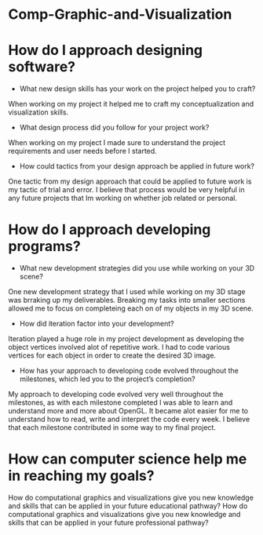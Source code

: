 # Comp-Graphic-and-Visualization

# How do I approach designing software?
- What new design skills has your work on the project helped you to craft?

When working on my project it helped me to craft my conceptualization and visualization skills.

- What design process did you follow for your project work?

When working on my project I made sure to understand the project requirements and user needs before I started. 

- How could tactics from your design approach be applied in future work?

One tactic from my design approach that could be applied to future work is my tactic of trial and error. I believe that process would be very helpful in any future projects that Im working on whether job related or personal.

# How do I approach developing programs?
- What new development strategies did you use while working on your 3D scene?

One new development strategy that I used while working on my 3D stage was brraking up my deliverables. Breaking my tasks into smaller sections allowed me to focus on completeing each on of my objects in my 3D scene.

- How did iteration factor into your development?

Iteration played a huge role in my project development as developing the object vertices involved alot of repetitive work. I had to code various vertices for each object in order to create the desired 3D image.

- How has your approach to developing code evolved throughout the milestones, which led you to the project’s completion?

My approach to developing code evolved very well throughout the milestones, as with each milestone completed I was able to learn and understand more and more about OpenGL. It became alot easier for me to understand how to read, write and interpret the code every week. I believe that each milestone contributed in some way to my final project.

# How can computer science help me in reaching my goals?
How do computational graphics and visualizations give you new knowledge and skills that can be applied in your future educational pathway?
How do computational graphics and visualizations give you new knowledge and skills that can be applied in your future professional pathway?
